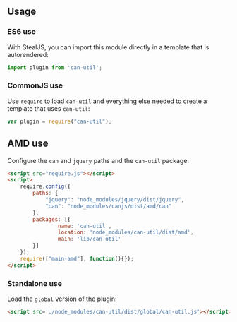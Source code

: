 ## Usage

### ES6 use

With StealJS, you can import this module directly in a template that is autorendered:

```js
import plugin from 'can-util';
```

### CommonJS use

Use `require` to load `can-util` and everything else
needed to create a template that uses `can-util`:

```js
var plugin = require("can-util");
```

## AMD use

Configure the `can` and `jquery` paths and the `can-util` package:

```html
<script src="require.js"></script>
<script>
	require.config({
	    paths: {
	        "jquery": "node_modules/jquery/dist/jquery",
	        "can": "node_modules/canjs/dist/amd/can"
	    },
	    packages: [{
		    	name: 'can-util',
		    	location: 'node_modules/can-util/dist/amd',
		    	main: 'lib/can-util'
	    }]
	});
	require(["main-amd"], function(){});
</script>
```

### Standalone use

Load the `global` version of the plugin:

```html
<script src='./node_modules/can-util/dist/global/can-util.js'></script>
```

